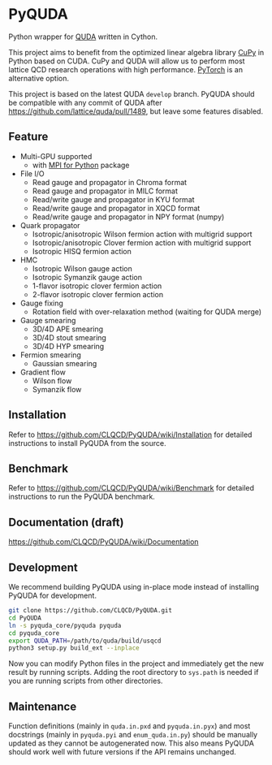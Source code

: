 # PyQUDA

Python wrapper for [QUDA](https://github.com/lattice/quda) written in Cython.

This project aims to benefit from the optimized linear algebra library [CuPy](https://cupy.dev/) in Python based on CUDA. CuPy and QUDA will allow us to perform most lattice QCD research operations with high performance. [PyTorch](https://pytorch.org/) is an alternative option.

This project is based on the latest QUDA `develop` branch. PyQUDA should be compatible with any commit of QUDA after https://github.com/lattice/quda/pull/1489, but leave some features disabled.

## Feature

- Multi-GPU supported
  - with [MPI for Python](https://mpi4py.readthedocs.io/en/stable/) package
- File I/O
  - Read gauge and propagator in Chroma format
  - Read gauge and propagator in MILC format
  - Read/write gauge and propagator in KYU format
  - Read/write gauge and propagator in XQCD format
  - Read/write gauge and propagator in NPY format (numpy)
- Quark propagator
  - Isotropic/anisotropic Wilson fermion action with multigrid support
  - Isotropic/anisotropic Clover fermion action with multigrid support
  - Isotropic HISQ fermion action
- HMC
  - Isotropic Wilson gauge action
  - Isotropic Symanzik gauge action
  - 1-flavor isotropic clover fermion action
  - 2-flavor isotropic clover fermion action
- Gauge fixing
  - Rotation field with over-relaxation method (waiting for QUDA merge)
- Gauge smearing
  - 3D/4D APE smearing
  - 3D/4D stout smearing
  - 3D/4D HYP smearing
- Fermion smearing
  - Gaussian smearing
- Gradient flow
  - Wilson flow
  - Symanzik flow

## Installation

Refer to https://github.com/CLQCD/PyQUDA/wiki/Installation for detailed instructions to install PyQUDA from the source.

## Benchmark

Refer to https://github.com/CLQCD/PyQUDA/wiki/Benchmark for detailed instructions to run the PyQUDA benchmark.

## Documentation (draft)

https://github.com/CLQCD/PyQUDA/wiki/Documentation

## Development

We recommend building PyQUDA using in-place mode instead of installing PyQUDA for development.

```bash
git clone https://github.com/CLQCD/PyQUDA.git
cd PyQUDA
ln -s pyquda_core/pyquda pyquda
cd pyquda_core
export QUDA_PATH=/path/to/quda/build/usqcd
python3 setup.py build_ext --inplace
```

Now you can modify Python files in the project and immediately get the new result by running scripts. Adding the root directory to `sys.path` is needed if you are running scripts from other directories.

## Maintenance

Function definitions (mainly in `quda.in.pxd` and `pyquda.in.pyx`) and most docstrings (mainly in `pyquda.pyi` and `enum_quda.in.py`) should be manually updated as they cannot be autogenerated now. This also means PyQUDA should work well with future versions if the API remains unchanged.
